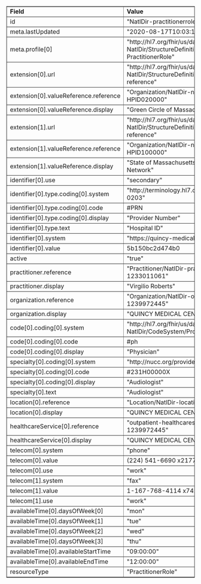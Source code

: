 <table border="1"><tr><td><b>Field</b></td><td><b>Value</b></td></tr>
<tr><td>id</td><td>
"NatlDir-practitionerrole-1233011061"
</td></tr>
<tr><td>meta.lastUpdated</td><td>
"2020-08-17T10:03:10Z"
</td></tr>
<tr><td>meta.profile[0]</td><td>"http://hl7.org/fhir/us/davinci-pdex-NatlDir/StructureDefinition/NatlDir-PractitionerRole"</td></tr>
<tr><td>extension[0].url</td><td>
"http://hl7.org/fhir/us/davinci-pdex-NatlDir/StructureDefinition/network-reference"
</td></tr>
<tr><td>extension[0].valueReference.reference</td><td>
"Organization/NatlDir-network-HPID020000"
</td></tr>
<tr><td>extension[0].valueReference.display</td><td>
"Green Circle of Massachusetts HMO"
</td></tr>
<tr><td>extension[1].url</td><td>
"http://hl7.org/fhir/us/davinci-pdex-NatlDir/StructureDefinition/network-reference"
</td></tr>
<tr><td>extension[1].valueReference.reference</td><td>
"Organization/NatlDir-network-HPID100000"
</td></tr>
<tr><td>extension[1].valueReference.display</td><td>
"State of Massachusetts Preferred Provider Network"
</td></tr>
<tr><td>identifier[0].use</td><td>
"secondary"
</td></tr>
<tr><td>identifier[0].type.coding[0].system</td><td>
"http://terminology.hl7.org/CodeSystem/v2-0203"
</td></tr>
<tr><td>identifier[0].type.coding[0].code</td><td>
#PRN
</td></tr>
<tr><td>identifier[0].type.coding[0].display</td><td>
"Provider Number"
</td></tr>
<tr><td>identifier[0].type.text</td><td>
"Hospital ID"
</td></tr>
<tr><td>identifier[0].system</td><td>
"https://quincy-medical-center.com"
</td></tr>
<tr><td>identifier[0].value</td><td>
5b150bc2d474b0
</td></tr>
<tr><td>active</td><td>
"true"
</td></tr>
<tr><td>practitioner.reference</td><td>
"Practitioner/NatlDir-practitioner-1233011061"
</td></tr>
<tr><td>practitioner.display</td><td>
"Virgilio Roberts"
</td></tr>
<tr><td>organization.reference</td><td>
"Organization/NatlDir-organization-1239972445"
</td></tr>
<tr><td>organization.display</td><td>
"QUINCY MEDICAL CENTER"
</td></tr>
<tr><td>code[0].coding[0].system</td><td>
"http://hl7.org/fhir/us/davinci-pdex-NatlDir/CodeSystem/ProviderRoleCS"
</td></tr>
<tr><td>code[0].coding[0].code</td><td>
#ph
</td></tr>
<tr><td>code[0].coding[0].display</td><td>
"Physician"
</td></tr>
<tr><td>specialty[0].coding[0].system</td><td>
"http://nucc.org/provider-taxonomy"
</td></tr>
<tr><td>specialty[0].coding[0].code</td><td>
#231H00000X
</td></tr>
<tr><td>specialty[0].coding[0].display</td><td>
"Audiologist"
</td></tr>
<tr><td>specialty[0].text</td><td>
"Audiologist"
</td></tr>
<tr><td>location[0].reference</td><td>
"Location/NatlDir-location-1239972445"
</td></tr>
<tr><td>location[0].display</td><td>
"QUINCY MEDICAL CENTER"
</td></tr>
<tr><td>healthcareService[0].reference</td><td>
"outpatient-healthcareservice-1239972445"
</td></tr>
<tr><td>healthcareService[0].display</td><td>
"QUINCY MEDICAL CENTER"
</td></tr>
<tr><td>telecom[0].system</td><td>
"phone"
</td></tr>
<tr><td>telecom[0].value</td><td>
(224) 541-6690 x21778
</td></tr>
<tr><td>telecom[0].use</td><td>
"work"
</td></tr>
<tr><td>telecom[1].system</td><td>
"fax"
</td></tr>
<tr><td>telecom[1].value</td><td>
1-167-768-4114 x7424
</td></tr>
<tr><td>telecom[1].use</td><td>
"work"
</td></tr>
<tr><td>availableTime[0].daysOfWeek[0]</td><td>"mon"</td></tr>
<tr><td>availableTime[0].daysOfWeek[1]</td><td>"tue"</td></tr>
<tr><td>availableTime[0].daysOfWeek[2]</td><td>"wed"</td></tr>
<tr><td>availableTime[0].daysOfWeek[3]</td><td>"thu"</td></tr>
<tr><td>availableTime[0].availableStartTime</td><td>
"09:00:00"
</td></tr>
<tr><td>availableTime[0].availableEndTime</td><td>
"12:00:00"
</td></tr>
<tr><td>resourceType</td><td>
"PractitionerRole"
</td></tr>
</table>
